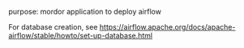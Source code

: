 purpose: mordor application to deploy airflow

For database creation, see https://airflow.apache.org/docs/apache-airflow/stable/howto/set-up-database.html
